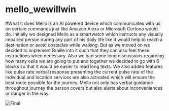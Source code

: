# mello_wewillwin
#What it does
Mello is an AI powered device which communicates with us on certain commands just like Amazon Alexa or Microsoft Cortona would do. Initially we designed Mello as a smartwatch which instructs any visually impaired person during any part of his daily life like it would help to reach a destination or avoid obstacles while walking. But as we moved on we decided to implement Braille into it such that they can also feel these instructions when necessary. Also we had some long discussions regarding how many cells we are going to put and together we decided to go with 6 blocks so that it would be easier to read long texts. We also added features like pulse rate verbal response presenting the current pulse rate of the individual and location services are also activated which will ensure the best route possible for the journey. Mello not only has verbal guidance throughout journey the person covers but also alerts about inconveniences or danger in the way.

![Final](https://user-images.githubusercontent.com/78899226/145706883-4afb8a44-37ff-4da1-9afe-bcbf8df8260b.png)
